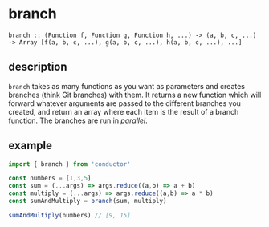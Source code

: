 # branch

`branch :: (Function f, Function g, Function h, ...) -> (a, b, c, ...) -> Array [f(a, b, c, ...), g(a, b, c, ...), h(a, b, c, ...), ...]`

## description

`branch` takes as many functions as you want as parameters and creates branches \(think Git branches\) with them. It returns a new function which will forward whatever arguments are passed to the different branches you created, and return an array where each item is the result of a branch function. The branches are run in _parallel_.

## example

```javascript
import { branch } from 'conductor'

const numbers = [1,3,5]
const sum = (...args) => args.reduce((a,b) => a + b)
const multiply = (...args) => args.reduce((a,b) => a * b)
const sumAndMultiply = branch(sum, multiply)

sumAndMultiply(numbers) // [9, 15]
```

